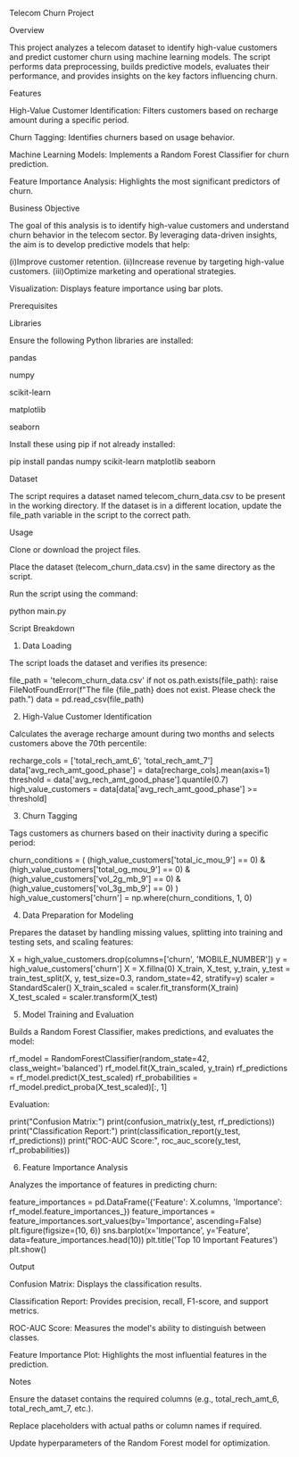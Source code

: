 Telecom Churn  Project

Overview

This project analyzes a telecom dataset to identify high-value customers and predict customer churn using machine learning models. The script performs data preprocessing, builds predictive models, evaluates their performance, and provides insights on the key factors influencing churn.

Features

High-Value Customer Identification: Filters customers based on recharge amount during a specific period.

Churn Tagging: Identifies churners based on usage behavior.

Machine Learning Models: Implements a Random Forest Classifier for churn prediction.

Feature Importance Analysis: Highlights the most significant predictors of churn.


Business Objective

The goal of this analysis is to identify high-value customers and understand churn behavior in the telecom sector. By leveraging data-driven insights, the aim is to develop predictive models that help:

(i)Improve customer retention.
(ii)Increase revenue by targeting high-value customers.
(iii)Optimize marketing and operational strategies.




Visualization: Displays feature importance using bar plots.

Prerequisites

Libraries

Ensure the following Python libraries are installed:

pandas

numpy

scikit-learn

matplotlib

seaborn

Install these using pip if not already installed:

pip install pandas numpy scikit-learn matplotlib seaborn

Dataset

The script requires a dataset named telecom_churn_data.csv to be present in the working directory. If the dataset is in a different location, update the file_path variable in the script to the correct path.

Usage

Clone or download the project files.

Place the dataset (telecom_churn_data.csv) in the same directory as the script.

Run the script using the command:

python main.py

Script Breakdown

1. Data Loading

The script loads the dataset and verifies its presence:

file_path = 'telecom_churn_data.csv'
if not os.path.exists(file_path):
    raise FileNotFoundError(f"The file {file_path} does not exist. Please check the path.")
data = pd.read_csv(file_path)

2. High-Value Customer Identification

Calculates the average recharge amount during two months and selects customers above the 70th percentile:

recharge_cols = ['total_rech_amt_6', 'total_rech_amt_7']
data['avg_rech_amt_good_phase'] = data[recharge_cols].mean(axis=1)
threshold = data['avg_rech_amt_good_phase'].quantile(0.7)
high_value_customers = data[data['avg_rech_amt_good_phase'] >= threshold]

3. Churn Tagging

Tags customers as churners based on their inactivity during a specific period:

churn_conditions = (
    (high_value_customers['total_ic_mou_9'] == 0) &
    (high_value_customers['total_og_mou_9'] == 0) &
    (high_value_customers['vol_2g_mb_9'] == 0) &
    (high_value_customers['vol_3g_mb_9'] == 0)
)
high_value_customers['churn'] = np.where(churn_conditions, 1, 0)

4. Data Preparation for Modeling

Prepares the dataset by handling missing values, splitting into training and testing sets, and scaling features:

X = high_value_customers.drop(columns=['churn', 'MOBILE_NUMBER'])
y = high_value_customers['churn']
X = X.fillna(0)
X_train, X_test, y_train, y_test = train_test_split(X, y, test_size=0.3, random_state=42, stratify=y)
scaler = StandardScaler()
X_train_scaled = scaler.fit_transform(X_train)
X_test_scaled = scaler.transform(X_test)

5. Model Training and Evaluation

Builds a Random Forest Classifier, makes predictions, and evaluates the model:

rf_model = RandomForestClassifier(random_state=42, class_weight='balanced')
rf_model.fit(X_train_scaled, y_train)
rf_predictions = rf_model.predict(X_test_scaled)
rf_probabilities = rf_model.predict_proba(X_test_scaled)[:, 1]

Evaluation:

print("Confusion Matrix:")
print(confusion_matrix(y_test, rf_predictions))
print("Classification Report:")
print(classification_report(y_test, rf_predictions))
print("ROC-AUC Score:", roc_auc_score(y_test, rf_probabilities))

6. Feature Importance Analysis

Analyzes the importance of features in predicting churn:

feature_importances = pd.DataFrame({'Feature': X.columns, 'Importance': rf_model.feature_importances_})
feature_importances = feature_importances.sort_values(by='Importance', ascending=False)
plt.figure(figsize=(10, 6))
sns.barplot(x='Importance', y='Feature', data=feature_importances.head(10))
plt.title('Top 10 Important Features')
plt.show()

Output

Confusion Matrix: Displays the classification results.

Classification Report: Provides precision, recall, F1-score, and support metrics.

ROC-AUC Score: Measures the model's ability to distinguish between classes.

Feature Importance Plot: Highlights the most influential features in the prediction.

Notes

Ensure the dataset contains the required columns (e.g., total_rech_amt_6, total_rech_amt_7, etc.).

Replace placeholders with actual paths or column names if required.

Update hyperparameters of the Random Forest model for optimization.